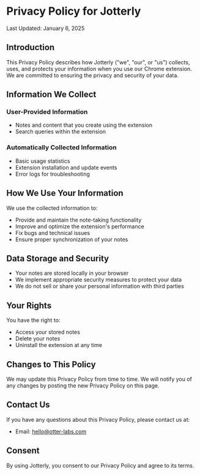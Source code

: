 # Privacy Policy for Jotterly

Last Updated: January 6, 2025

## Introduction

This Privacy Policy describes how Jotterly ("we", "our", or "us") collects, uses, and protects your information when you use our Chrome extension. We are committed to ensuring the privacy and security of your data.

## Information We Collect

### User-Provided Information
- Notes and content that you create using the extension
- Search queries within the extension

### Automatically Collected Information
- Basic usage statistics
- Extension installation and update events
- Error logs for troubleshooting

## How We Use Your Information

We use the collected information to:
- Provide and maintain the note-taking functionality
- Improve and optimize the extension's performance
- Fix bugs and technical issues
- Ensure proper synchronization of your notes

## Data Storage and Security

- Your notes are stored locally in your browser
- We implement appropriate security measures to protect your data
- We do not sell or share your personal information with third parties

## Your Rights

You have the right to:
- Access your stored notes
- Delete your notes
- Uninstall the extension at any time

## Changes to This Policy

We may update this Privacy Policy from time to time. We will notify you of any changes by posting the new Privacy Policy on this page.

## Contact Us

If you have any questions about this Privacy Policy, please contact us at:
- Email: hello@otter-labs.com

## Consent

By using Jotterly, you consent to our Privacy Policy and agree to its terms.
